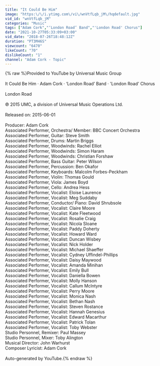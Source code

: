 ```yaml
---
title: "It Could Be Him"
image: "https:\/\/i.ytimg.com\/vi\/wnVtfLqb_jM\/hqdefault.jpg"
vid_id: "wnVtfLqb_jM"
categories: "Music"
tags: ["Adam Cork","‘London Road’ Band","'London Road' Chorus"]
date: "2021-10-27T05:33:09+03:00"
vid_date: "2018-07-26T18:48:12Z"
duration: "PT3M46S"
viewcount: "6470"
likeCount: "70"
dislikeCount: "1"
channel: "Adam Cork - Topic"
---
```

{% raw %}Provided to YouTube by Universal Music Group<br /><br />It Could Be Him · Adam Cork · ‘London Road’ Band · 'London Road' Chorus<br /><br />London Road<br /><br />℗ 2015 UMC, a division of Universal Music Operations Ltd.<br /><br />Released on: 2015-06-01<br /><br />Producer: Adam Cork<br />Associated  Performer, Orchestra/ Member: BBC Concert Orchestra<br />Associated  Performer, Guitar: Steve Smith<br />Associated  Performer, Drums: Martin Briggs<br />Associated  Performer, Woodwinds: Rachel Elliot<br />Associated  Performer, Woodwinds: Simon Haram<br />Associated  Performer, Woodwinds: Christian Forshaw<br />Associated  Performer, Bass  Guitar: Peter Wilson<br />Associated  Performer, Percussion: Ben Okafor<br />Associated  Performer, Keyboards: Malcolm Forbes-Peckham<br />Associated  Performer, Violin: Thomas Gould<br />Associated  Performer, Viola: James Boyd<br />Associated  Performer, Cello: Andrea Hess<br />Associated  Performer, Vocalist: Eloise Laurence<br />Associated  Performer, Vocalist: Meg Suddaby<br />Associated  Performer, Conductor/ Piano: David Shrubsole<br />Associated  Performer, Vocalist: Claire Moore<br />Associated  Performer, Vocalist: Kate Fleetwood<br />Associated  Performer, Vocalist: Rosalie Craig<br />Associated  Performer, Vocalist: Nicola Sloane<br />Associated  Performer, Vocalist: Paddy Doherty<br />Associated  Performer, Vocalist: Howard Ward<br />Associated  Performer, Vocalist: Duncan Wisbey<br />Associated  Performer, Vocalist: Nick Holder<br />Associated  Performer, Vocalist: Michael Shaeffer<br />Associated  Performer, Vocalist: Cydney Uffindel-Phillips<br />Associated  Performer, Vocalist: Daisy Maywood<br />Associated  Performer, Vocalist: Amanda Minihan<br />Associated  Performer, Vocalist: Emily Bull<br />Associated  Performer, Vocalist: Daniella Bowen<br />Associated  Performer, Vocalist: Molly Hanson<br />Associated  Performer, Vocalist: Callum McIntyre<br />Associated  Performer, Vocalist: Perry Moore<br />Associated  Performer, Vocalist: Monica Nash<br />Associated  Performer, Vocalist: Bethan Nash<br />Associated  Performer, Vocalist: Steven Rostance<br />Associated  Performer, Vocalist: Hannah Genesius<br />Associated  Performer, Vocalist: Edward Macarthur<br />Associated  Performer, Vocalist: Patrick Tolan<br />Associated  Performer, Vocalist: Toby Webster<br />Studio  Personnel, Remixer: Paul Massey<br />Studio  Personnel, Mixer: Toby Alington<br />Musical  Director: John Warhurst<br />Composer  Lyricist: Adam Cork<br /><br />Auto-generated by YouTube.{% endraw %}
